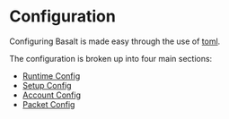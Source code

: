 # Configuration

Configuring Basalt is made easy through the use of [toml](https://toml.io/en/v1.0.0).

The configuration is broken up into four main sections:

- [Runtime Config](./runtime.md)
- [Setup Config](./setup.md)
- [Account Config](./account.md)
- [Packet Config](./packet.md)
